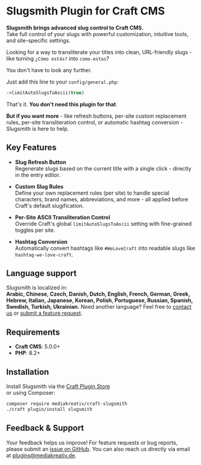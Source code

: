 # Slugsmith Plugin for Craft CMS

**Slugsmith brings advanced slug control to Craft CMS.**  
Take full control of your slugs with powerful customization, intuitive tools, and site-specific settings.

Looking for a way to transliterate your titles into clean, URL-friendly slugs - like turning `¿Cómo estás?` into `como-estas`?  

You don't have to look any further.

Just add this line to your `config/general.php`:

```php
->limitAutoSlugsToAscii(true)
```

That's it. **You don't need this plugin for that**.

**But if you want more** - like refresh buttons, per-site custom replacement rules, per-site transliteration control, or automatic hashtag conversion - Slugsmith is here to help.

## Key Features

- **Slug Refresh Button**  
  Regenerate slugs based on the current title with a single click - directly in the entry editor.

- **Custom Slug Rules**  
  Define your own replacement rules (per site) to handle special characters, brand names, abbreviations, and more - all applied before Craft's default slugification.

- **Per-Site ASCII Transliteration Control**  
  Override Craft's global `limitAutoSlugsToAscii` setting with fine-grained toggles per site.

- **Hashtag Conversion**  
  Automatically convert hashtags like `#WeLoveCraft` into readable slugs like `hashtag-we-love-craft`.

## Language support

Slugsmith is localized in:  
**Arabic, Chinese, Czech, Danish, Dutch, English, French, German, Greek, Hebrew, Italian, Japanese, Korean, Polish, Portuguese, Russian, Spanish, Swedish, Turkish, Ukrainian.** Need another language? Feel free to [contact us](mailto:plugins@mediakreativ.de) or [submit a feature request](https://github.com/mediakreativ/craft-slugsmith/issues).

## Requirements

- **Craft CMS**: 5.0.0+
- **PHP**: 8.2+

## Installation

Install Slugsmith via the [Craft Plugin Store](https://plugins.craftcms.com/slugsmith)  
or using Composer:

```bash
composer require mediakreativ/craft-slugsmith
./craft plugin/install slugsmith
```

## Feedback & Support

Your feedback helps us improve! For feature requests or bug reports, please submit an [issue on GitHub](https://github.com/mediakreativ/craft-slugsmith/issues). You can also reach us directly via email at [plugins@mediakreativ.de](mailto:plugins@mediakreativ.de).
